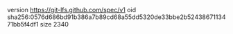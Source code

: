 version https://git-lfs.github.com/spec/v1
oid sha256:0576d686bd91b386a7b89cd68a55dd5320de33bbe2b5243867113471bb5f4df1
size 2340
